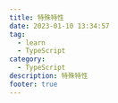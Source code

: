 ```yaml
---
title: 特殊特性
date: 2023-01-10 13:34:57
tag:
  - learn
  - TypeScript
category:
  - TypeScript
description: 特殊特性
footer: true
---
```

